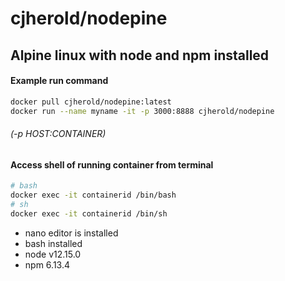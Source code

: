 # cjherold/nodepine
## Alpine linux with node and npm installed

#### Example run command
```bash
docker pull cjherold/nodepine:latest
docker run --name myname -it -p 3000:8888 cjherold/nodepine
```
###### (-p HOST:CONTAINER)

#### Access shell of running container from terminal
```bash
# bash 
docker exec -it containerid /bin/bash
# sh
docker exec -it containerid /bin/sh
```

<ul>
    <li>nano editor is installed</li>
    <li>bash installed</li>
    <li>node v12.15.0</li>
    <li>npm 6.13.4</li>
</ul>

